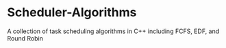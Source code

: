 # Scheduler-Algorithms
A collection of task scheduling algorithms in C++ including FCFS, EDF, and Round Robin
